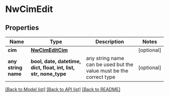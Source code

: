 # NwCimEdit


## Properties
Name | Type | Description | Notes
------------ | ------------- | ------------- | -------------
**cim** | [**NwCimEditCim**](NwCimEditCim.md) |  | [optional] 
**any string name** | **bool, date, datetime, dict, float, int, list, str, none_type** | any string name can be used but the value must be the correct type | [optional]

[[Back to Model list]](../README.md#documentation-for-models) [[Back to API list]](../README.md#documentation-for-api-endpoints) [[Back to README]](../README.md)


